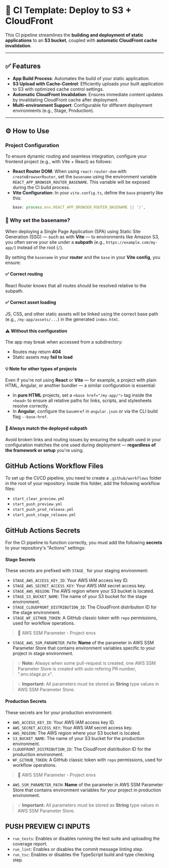 # 🚀 CI Template: Deploy to S3 + CloudFront

This CI pipeline streamlines the **building and deployment of static applications** to an **S3 bucket**, coupled with **automatic CloudFront cache invalidation**.

-----

## ✅ Features

  * **App Build Process**: Automates the build of your static application.
  * **S3 Upload with Cache-Control**: Efficiently uploads your built application to S3 with optimized cache control settings.
  * **Automatic CloudFront Invalidation**: Ensures immediate content updates by invalidating CloudFront cache after deployment.
  * **Multi-environment Support**: Configurable for different deployment environments (e.g., Stage, Production).

-----

## ⚙️ How to Use

### Project Configuration

To ensure dynamic routing and seamless integration, configure your frontend project (e.g., with Vite + React) as follows:

  * **React Router DOM**: When using `react-router-dom` with `createBrowserRouter`, set the `basename` using the environment variable `REACT_APP_BROWSER_ROUTER_BASENAME`. This variable will be exposed during the CI build process.
  * **Vite Configuration**: In your `vite.config.ts`, define the `base` property like this:
    ```typescript
    base: process.env.REACT_APP_BROWSER_ROUTER_BASENAME || '/',
    ```

### 📌 Why set the basename?

When deploying a Single Page Application (SPA) using Static Site Generation (SSG) — such as with **Vite** — to environments like Amazon S3, you often serve your site under a **subpath** (e.g., `https://example.com/my-app/`) instead of the root (`/`).

By setting the `basename` in your **router** and the `base` in your **Vite config**, you ensure:

#### ✅ Correct routing
React Router knows that all routes should be resolved relative to the subpath.

#### ✅ Correct asset loading
JS, CSS, and other static assets will be linked using the correct base path (e.g., `/my-app/assets/...`) in the generated `index.html`.

#### ⚠️ Without this configuration
The app may break when accessed from a subdirectory:

- Routes may return **404**
- Static assets may **fail to load**

#### 💡 Note for other types of projects

Even if you're not using **React** or **Vite** — for example, a project with plain HTML, Angular, or another bundler — a similar configuration is essential:

- In **pure HTML** projects, set a `<base href="/my-app/">` tag inside the `<head>` to ensure all relative paths for links, scripts, and stylesheets resolve correctly.
- In **Angular**, configure the `baseHref` in `angular.json` or via the CLI build flag `--base-href`.

#### 🔁 Always match the deployed subpath
Avoid broken links and routing issues by ensuring the subpath used in your configuration matches the one used during deployment — **regardless of the framework or setup** you're using.

## GitHub Actions Workflow Files

To set up the CI/CD pipeline, you need to create a `.github/workflows` folder in the root of your repository. Inside this folder, add the following workflow files:

  * `start_clear_preview.yml`
  * `start_push_preview.yml`
  * `start_push_prod_release.yml`
  * `start_push_stage_release.yml`

## GitHub Actions Secrets

For the CI pipeline to function correctly, you must add the following **secrets** to your repository's "Actions" settings:

#### Stage Secrets

These secrets are prefixed with `STAGE_` for your staging environment:

  * `STAGE_AWS_ACCESS_KEY_ID`: Your AWS IAM access key ID.
  * `STAGE_AWS_SECRET_ACCESS_KEY`: Your AWS IAM secret access key.
  * `STAGE_AWS_REGION`: The AWS region where your S3 bucket is located.
  * `STAGE_S3_BUCKET_NAME`: The name of your S3 bucket for the stage environment.
  * `STAGE_CLOUDFRONT_DISTRIBUTION_ID`: The CloudFront distribution ID for the stage environment.
  * `STAGE_WF_GITHUB_TOKEN`: A GitHub classic token with `repo` permissions, used for workflow operations.

  > 📜 AWS SSM Parameter - Project envs

  * `STAGE_AWS_SSM_PARAMETER_PATH`: **Name** of the parameter in AWS SSM Parameter Store that contains environment variables specific to your project in stage environment.

  > 💡 **Note:** Always when some pull-request is created, one AWS SSM Parameter Store is created with auto refering PR number, ".env.stage.pr.x".

  > 💡 **Important:** All parameters must be stored as **String** type values in AWS SSM Parameter Store.

#### Production Secrets

These secrets are for your production environment:

  * `AWS_ACCESS_KEY_ID`: Your AWS IAM access key ID.
  * `AWS_SECRET_ACCESS_KEY`: Your AWS IAM secret access key.
  * `AWS_REGION`: The AWS region where your S3 bucket is located.
  * `S3_BUCKET_NAME`: The name of your S3 bucket for the production environment.
  * `CLOUDFRONT_DISTRIBUTION_ID`: The CloudFront distribution ID for the production environment.
  * `WF_GITHUB_TOKEN`: A GitHub classic token with `repo` permissions, used for workflow operations.

  > 📜 AWS SSM Parameter - Project envs

  * `AWS_SSM_PARAMETER_PATH`: **Name** of the parameter in AWS SSM Parameter Store that contains environment variables for your project in production environment.

  > 💡 **Important:** All parameters must be stored as **String** type values in AWS SSM Parameter Store.

## PUSH PREVIEW CI INPUTS

- `run_tests`: Enables or disables running the test suite and uploading the coverage report.  
- `run_lint`: Enables or disables the commit message linting step.  
- `run_tsc`: Enables or disables the TypeScript build and type checking step.